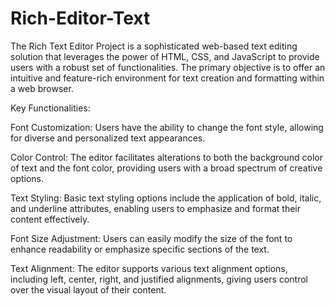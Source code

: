 # Rich-Editor-Text
The Rich Text Editor Project is a sophisticated web-based text editing solution that leverages the power of HTML, CSS, and JavaScript to provide users with a robust set of functionalities. The primary objective is to offer an intuitive and feature-rich environment for text creation and formatting within a web browser.

Key Functionalities:

Font Customization: Users have the ability to change the font style, allowing for diverse and personalized text appearances.

Color Control: The editor facilitates alterations to both the background color of text and the font color, providing users with a broad spectrum of creative options.

Text Styling: Basic text styling options include the application of bold, italic, and underline attributes, enabling users to emphasize and format their content effectively.

Font Size Adjustment: Users can easily modify the size of the font to enhance readability or emphasize specific sections of the text.

Text Alignment: The editor supports various text alignment options, including left, center, right, and justified alignments, giving users control over the visual layout of their content.

